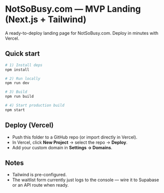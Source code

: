 # NotSoBusy.com — MVP Landing (Next.js + Tailwind)

A ready-to-deploy landing page for NotSoBusy.com. Deploy in minutes with Vercel.

## Quick start

```bash
# 1) Install deps
npm install

# 2) Run locally
npm run dev

# 3) Build
npm run build

# 4) Start production build
npm start
```

## Deploy (Vercel)
- Push this folder to a GitHub repo (or import directly in Vercel).
- In Vercel, click **New Project** → select the repo → **Deploy**.
- Add your custom domain in **Settings → Domains**.

## Notes
- Tailwind is pre-configured.
- The waitlist form currently just logs to the console — wire it to Supabase or an API route when ready.
